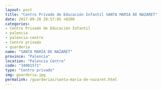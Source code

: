 ```yaml
---
layout: post
title: "Centro Privado de Educación Infantil SANTA MARIA DE NAZARET"
date: 2017-09-20 20:57:05 +0200
categories:
- Centro Privado de Educación Infantil
- palencia
- palencia-centro
- Centro privado
- guarderia
name: "SANTA MARIA DE NAZARET"
province: "Palencia"
location: "Palencia Centro"
code: "34001571"
type: "Centro privado"
img: guarderia.jpg
permalink: /guarderias/santa-maria-de-nazaret.html
---
```

